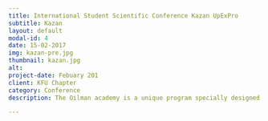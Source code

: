 ```yaml
---
title: International Student Scientific Conference Kazan UpExPro
subtitle: Kazan
layout: default
modal-id: 4
date: 15-02-2017
img: kazan-pre.jpg
thumbnail: kazan.jpg
alt: 
project-date: Febuary 201
client: KFU Chapter
category: Conference
description: The Oilman academy is a unique program specially designed form students. It covers the whole chain in the petroleum industry from exploration to drilling, production and transportation and also refinnig and delivery. Students have the chance of conecting with International Experts from around the world via live webinars and in-person meetings. At the end of the program participants recives certificates of participation.

---
```

